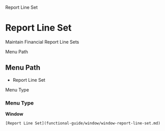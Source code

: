 
Report Line Set
# Report Line Set


Maintain Financial Report Line Sets

Menu Path
## Menu Path



- Report Line Set

Menu Type
### Menu Type

**Window**


```
[Report Line Set](functional-guide/window/window-report-line-set.md)
```